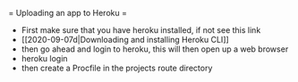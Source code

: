 
= Uploading an app to Heroku =
* First make sure that you have heroku installed, if not see this link
* [[2020-09-07d|Downloading and installing Heroku CLI]]
* then go ahead and login to heroku, this will then open up a web browser
* heroku login
* then create a Procfile in the projects route directory

